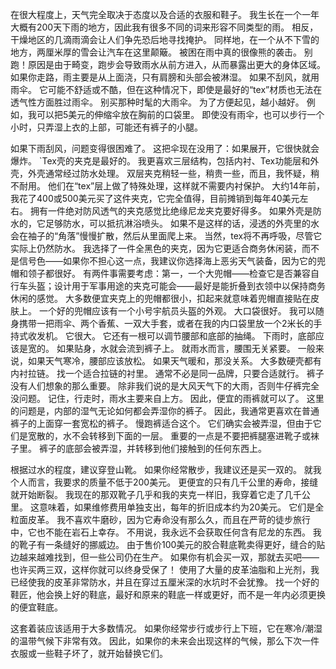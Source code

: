 在很大程度上，天气完全取决于态度以及合适的衣服和鞋子。
我生长在一个一年大概有200天下雨的地方，因此我有很多不同的词来形容不同类型的雨。
相反，干燥地区的几滴雨滴会让人们争先恐后地寻找掩护。
同样地，在一个从不下雪的地方，两厘米厚的雪会让汽车在这里颠簸。
被困在雨中真的很像熊的袭击。
别跑！原因是由于畸变，跑步会导致雨水从前方进入，从而暴露出更大的身体区域。
如果你走路，雨主要是从上面浇，只有肩膀和头部会被淋湿。
如果不刮风，就用雨伞。
它可能不舒适或不酷，但在这种情况下，即使是最好的“tex”材质也无法在透气性方面胜过雨伞。
别买那种时髦的大雨伞。
为了方便起见，越小越好。
例如，我可以把5美元的伸缩伞放在胸前的口袋里。
即使没有雨伞，也可以步行一个小时，只弄湿上衣的上部，可能还有裤子的小腿。

如果下雨刮风，问题变得很困难了。
这把伞现在没用了：如果展开，它很快就会爆炸。
`Tex壳的夹克是最好的。
我更喜欢三层结构，包括内衬、Tex功能层和外壳，外壳通常经过防水处理。
双层夹克稍轻一些，稍贵一些，而且，我怀疑，稍不耐用。
他们在“tex”层上做了特殊处理，这样就不需要内衬保护。
大约14年前，我花了400或500美元买了这件夹克，它完全值得，目前摊销到每年40美元左右。
拥有一件绝对防风透气的夹克感觉比绝缘尼龙夹克要好得多。
如果外壳是防水的，它足够防水，可以抵抗淋浴喷头。
如果不是这样的话，浸透的外壳里的水会在袖子的“角落”慢慢扩散，然后从里面爬上来。
当然，tex将不再呼吸，尽管它实际上仍然防水。
我选择了一件全黑色的夹克，因为它更适合商务休闲装，而不是信号色——如果你不担心这一点，我建议你选择海上恶劣天气装备，因为它的兜帽和领子都很好。
有两件事需要考虑：第一，一个大兜帽——检查它是否兼容自行车头盔；设计用于军事用途的夹克可能会——最好是能折叠到衣领中以保持商务休闲的感觉。
大多数便宜夹克上的兜帽都很小，扣起来就意味着兜帽直接贴在皮肤上。
一个好的兜帽应该有一个小号宇航员头盔的外观。
大口袋很好。
我可以随身携带一把雨伞、两个香蕉、一双大手套，或者在我的内口袋里放一个2米长的手持式收发机。
它很大。
它还有一根可以调节腰部和底部的抽绳。
下雨时，底部应该是宽的。
如果贴身，水就会流到裤子上。
就雨水而言，腰围无关紧要。
一般来说，如果天气寒冷，腰部应该放松。
如果天气暖和，那没关系。
大多数硬壳都有内衬拉链。
找一个适合拉链的衬里。
通常不必是同一品牌，只要合适就行。
裤子没有人们想象的那么重要。
除非我们说的是大风天气下的大雨，否则牛仔裤完全没问题。
记住，行走时，雨水主要来自上方。
因此，便宜的雨裤就可以了。
这里的问题是，内部的湿气无论如何都会弄湿你的裤子。
因此，我通常更喜欢在普通裤子的上面穿一套宽松的裤子。
慢跑裤适合这个。
它们确实会被弄湿，但由于它们是宽散的，水不会转移到下面的一层。
重要的一点是不要把裤腿塞进靴子或袜子里。
裤子的底部会被弄湿，并转移到他们接触到的任何东西上。

根据过水的程度，建议穿登山靴。
如果你经常散步，我建议还是买一双的。
就我个人而言，我要求的质量不低于200美元。
更便宜的只有几千公里的寿命，接缝就开始断裂。
我现在的那双靴子几乎和我的夹克一样旧，我穿着它走了几千公里。
这意味着，如果维修费用单独支出，每年的折旧成本约为20美元。
它们是全粒面皮革。
我不喜欢牛磨砂，因为它寿命没有那么久，而且在严苛的徒步旅行中，它也不能在岩石上幸存。
不用说，我永远不会获取任何含有尼龙的东西。
我的靴子有一条缝好的挪威边。
由于售价100美元的胶合鞋底靴卖得更好，缝合的贴边越来越难找到，但一些公司仍在生产。
如果你有机会买一双，那就去买吧——也许买两三双，这样你就可以终身受保了！ 使用了大量的皮革油脂和上光剂，我已经使我的皮革非常防水，并且在穿过五厘米深的水坑时不会犹豫。
找一个好的鞋匠，他会换上好的鞋底，最好和原来的鞋底一样或更好，而不是一年内必须更换的便宜鞋底。

这套着装应该适用于大多数情况。
如果你经常步行或步行上下班，它在寒冷/潮湿的温带气候下非常有效。
因此，如果你的未来会出现这样的气候，那么下次一件衣服或一些鞋子坏了，就开始替换它们。